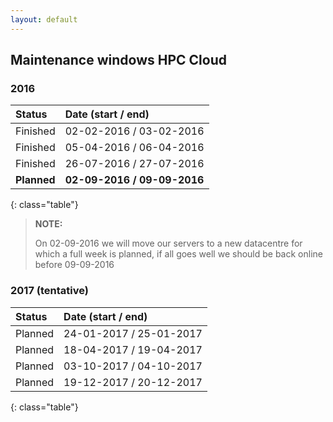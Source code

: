 ```yaml
---
layout: default
---
```


## Maintenance windows HPC Cloud

### 2016

|   Status      |   Date (start / end)        |
|:------------|:----------------------------|
|   Finished   |   02-02-2016 / 03-02-2016   |
|   Finished   |   05-04-2016 / 06-04-2016   |
|   Finished   |   26-07-2016 / 27-07-2016   |
| **Planned** | **02-09-2016 / 09-09-2016** |
{: class="table"}

> **NOTE:** 
>
> On 02-09-2016 we will move our servers to a new datacentre for which a full week is planned, if all goes well we should be back online before 09-09-2016

### 2017 (tentative)

|   Status      |   Date (start / end)        |
|:------------|:----------------------------|
|   Planned   |   24-01-2017 / 25-01-2017   |
|   Planned   |   18-04-2017 / 19-04-2017   |
|   Planned   |   03-10-2017 / 04-10-2017   |
|   Planned   |   19-12-2017 / 20-12-2017   |
{: class="table"}
